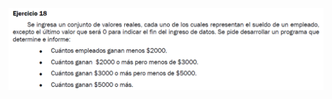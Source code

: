 ![](https://github.com/Alexix87/practicaLogica/blob/master/ejerciciosIniciales/ejercicio_18/ejercicio_18.png)
